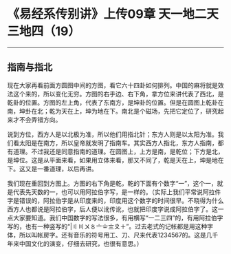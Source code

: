 # 《易经系传别讲》上传09章 天一地二天三地四（19）

------

## 指南与指北

现在大家再看前面方圆图中间的方图，看它六十四卦如何排列。中国的麻将就是效法这个来的，所以变化无穷。方图的右手边、右下角，拿方位来讲代表了西北，是乾卦的位置。方图的左上角，代表了东南方，是坤卦的位置。但是在圆图上乾卦在南，坤卦在北；乾为天在上，坤为地在下。南北是个磁场，先把它定位了，研究起来才不会弄错方向。

说到方位，西方人是以北极为准，所以他们用指北针；东方人则是以太阳为准。我们看太阳是在南方，所以皇帝就发明了指南车。其实西方人指北，东方人指南，都有道理。不过我还是同意指南的道理。在圆图上，上方是南，是乾位；下方是北，是坤位。这是从平面来看，如果用立体来看，那又不同了，乾是天在上，坤是地在下。这又是一番道理，以后再讲。

我们现在重回到方图上。方图的右下角是乾，乾的下面有个数字“一”，这个一，就是代表先天数的一，也可以用阿拉伯字写，是一样的。（实际上我们平常说阿拉件字是错误的，阿拉伯字是从印度来的，印度用这个数字的时间很早。不晓得为什么西方人也都说是阿拉伯字，后人便以讹传讹，也就把印度字说成阿拉伯字了。这一点大家要知道。我们中国数字的写法很多，有用横写“一二三四”的，有用阿拉伯字写的，也有一种竖写的“|〢〣〤〥〦〧〨〩＋”。过去老式的记帐都是用这种字体，所以叫帐房字。还有音乐的符号用工、刀、尺来代表1234567的。这是几千年来中国文化的演变，仔细去研究，也很有意思。）